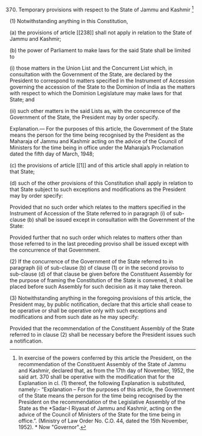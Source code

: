 370. Temporary provisions with respect to the State of Jammu and Kashmir [^1]

(1) Notwithstanding anything in this Constitution,

(a) the provisions of article [[238]] shall not apply in relation to the State of Jammu and Kashmir;

(b) the power of Parliament to make laws for the said State shall be limited to

(i) those matters in the Union List and the Concurrent List which, in consultation with the Government of the State, are declared by the President to correspond to matters specified in the Instrument of Accession governing the accession of the State to the Dominion of India as the matters with respect to which the Dominion Legislature may make laws for that State; and

(ii) such other matters in the said Lists as, with the concurrence of the Government of the State, the President may by order specify.

Explanation.— For the purposes of this article, the Government of the State means the person for the time being recognised by the President as the Maharaja of Jammu and Kashmir acting on the advice of the Council of Ministers for the time being in office under the Maharaja’s Proclamation dated the fifth day of March, 1948;

(c) the provisions of article [[1]] and of this article shall apply in relation to that State;

(d) such of the other provisions of this Constitution shall apply in relation to that State subject to such exceptions and modifications as the President may by order specify:

Provided that no such order which relates to the matters specified in the Instrument of Accession of the State referred to in paragraph (i) of sub-clause (b) shall be issued except in consultation with the Government of the State:

Provided further that no such order which relates to matters other than those referred to in the last preceding proviso shall be issued except with the concurrence of that Government.

(2) If the concurrence of the Government of the State referred to in paragraph (ii) of sub-clause (b) of clause (1) or in the second proviso to sub-clause (d) of that clause be given before the Constituent Assembly for the purpose of framing the Constitution of the State is convened, it shall be placed before such Assembly for such decision as it may take thereon.

(3) Notwithstanding anything in the foregoing provisions of this article, the President may, by public notification, declare that this article shall cease to be operative or shall be operative only with such exceptions and modifications and from such date as he may specify:

Provided that the recommendation of the Constituent Assembly of the State referred to in clause (2) shall be necessary before the President issues such a notification.


[^1]: In exercise of the powers conferred by this article the President, on the recommendation of the Constituent Assembly of the State of Jammu and Kashmir, declared that, as from the 17th day of November, 1952, the said art. 370 shall be operative with the modification that for the Explanation in cl. (1) thereof, the following Explanation is substituted, namely:- “Explanation – For the purposes of this article, the Government of the State means the person for the time being recognised by the President on the recommendation of the Legislative Assembly of the State as the *Sadar-I Riyasat of Jammu and Kashmir, acting on the advice of the Council of Ministers of the State for the time being in office.”. (Ministry of Law Order No. C.O. 44, dated the 15th November, 1952). * Now "Governor".